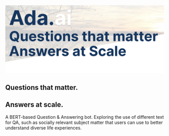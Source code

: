   <img src="https://github.com/Stenke/B-Bot-Question-Answering/blob/main/Images/Screen%20Shot%202021-03-02%20at%204.39.38%20PM.png" width="500"   length="700" />

## Questions that matter.
## Answers at scale.
A BERT-based Question &amp; Answering bot. Exploring the use of different text for QA, such as socially relevant subject matter that users can use to better understand diverse life experiences.
